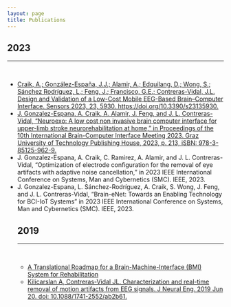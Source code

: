 ```yaml
---
layout: page
title: Publications
---
```

<h2>2023</h2>
<hr>
<br>
<ul>
  <li><a href="https://www.mdpi.com/1424-8220/23/13/5930" target="_blank"> Craik, A.; González-España, J.J.; Alamir, A.; Edquilang, D.; Wong, S.; Sánchez Rodríguez, L.; Feng, J.; Francisco, G.E.; Contreras-Vidal, J.L. Design and Validation of a Low-Cost Mobile EEG-Based Brain–Computer Interface. Sensors 2023, 23, 5930. https://doi.org/10.3390/s23135930.</a></li>
   <li><a href="https://bcisociety.org/wp-content/uploads/2023/06/Proceedings2023_V9.pdf" target="_blank"> J. Gonzalez-Espana, A. Craik, A. Alamir, J. Feng, and J. L. Contreras-Vidal, “Neuroexo: A low cost non invasive brain computer interface for upper-limb stroke neurorehabilitation at home,” in Proceedings of the 10th International Brain-Computer Interface Meeting 2023. Graz University of Technology Publishing House, 2023, p. 213, iSBN: 978-3-85125-962-9.</a></li> 
   <li> J. Gonzalez-Espana, A. Craik, C. Ramirez, A. Alamir, and J. L. Contreras-Vidal, “Optimization of electrode configuration for the removal of eye artifacts with adaptive noise cancellation,” in 2023 IEEE International Conference on Systems, Man and Cybernetics (SMC). IEEE, 2023.</a></li> 
   <li> J. Gonzalez-Espana, L. Sánchez-Rodríguez, A. Craik, S. Wong, J. Feng, and J. L. Contreras-Vidal, “Brain-eNet: Towards an Enabling Technology for BCI-IoT Systems” in 2023 IEEE International Conference on Systems, Man and Cybernetics (SMC). IEEE, 2023.</a></li> 
  
<h2>2019</h2>
<hr>
<br>
<ul>
  <li><a href="Translational Roadmap for BCI Module.pdf" target="_blank">A Translational Roadmap for a Brain-Machine-Interface (BMI) System for Rehabilitation</a></li>
  <li><a href="https://www.ncbi.nlm.nih.gov/pubmed/31220818" target="_blank"> Kilicarslan A, Contreras-Vidal JL. Characterization and real-time removal of motion artifacts from EEG signals. J Neural Eng. 2019 Jun 20. doi: 10.1088/1741-2552/ab2b61.</a></li>
